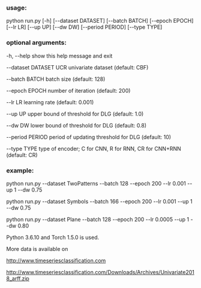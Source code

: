 ### usage: 

python run.py [-h] [--dataset DATASET] [--batch BATCH] [--epoch EPOCH] [--lr LR] [--up UP] [--dw DW] [--period PERIOD] [--type TYPE]

### optional arguments:

  -h, --help         show this help message and exit

  --dataset DATASET  UCR univariate dataset (default: CBF)

  --batch BATCH      batch size (default: 128)

  --epoch EPOCH      number of iteration (default: 200)

  --lr LR            learning rate (default: 0.001)

  --up UP            upper bound of threshold for DLG (default: 1.0)

  --dw DW            lower bound of threshold for DLG (default: 0.8)

  --period PERIOD    period of updating threshold for DLG (default: 10)

  --type TYPE        type of encoder; C for CNN, R for RNN, CR for CNN+RNN (default: CR)

### example:

python run.py --dataset TwoPatterns --batch 128 --epoch 200 --lr 0.001 --up 1 --dw 0.75

python run.py --dataset Symbols --batch 166 --epoch 200 --lr 0.001 --up 1 --dw 0.75

python run.py --dataset Plane --batch 128 --epoch 200 --lr 0.0005 --up 1 --dw 0.80

Python 3.6.10 and Torch 1.5.0 is used.

More data is available on 

http://www.timeseriesclassification.com

http://www.timeseriesclassification.com/Downloads/Archives/Univariate2018_arff.zip